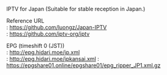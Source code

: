 IPTV for Japan
(Suitable for stable reception in Japan.)

Reference URL   
:  https://github.com/luongz/Japan-IPTV    
:  https://github.com/iptv-org/iptv

EPG (timeshift 0 (JST))   
:  http://epg.hidari.moe/jp.xml   
:  http://epg.hidari.moe/jpkansai.xml
:  https://epgshare01.online/epgshare01/epg_ripper_JP1.xml.gz

